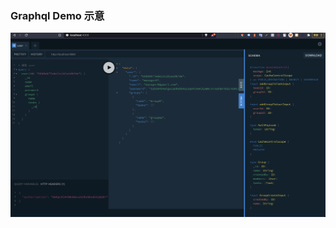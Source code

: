 ### Graphql Demo 示意
![](https://github.com/intheblackworld/kol_task_client/blob/main/src/assets/images/groupqldemo.png?raw=true)